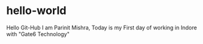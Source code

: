 # hello-world
Hello Git-Hub
I am Parinit Mishra, Today is my First day of working in Indore with "Gate6 Technology" 

